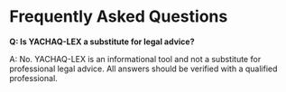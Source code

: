 # Frequently Asked Questions

**Q: Is YACHAQ-LEX a substitute for legal advice?**

A: No. YACHAQ-LEX is an informational tool and not a substitute for professional legal advice. All answers should be verified with a qualified professional.
